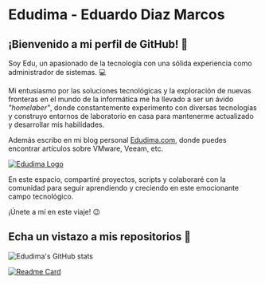 # Edudima - Eduardo Diaz Marcos

## **¡Bienvenido a mi perfil de GitHub!** :wave:

Soy Edu, un apasionado de la tecnología con una sólida experiencia como administrador de sistemas. :computer:

Mi entusiasmo por las soluciones tecnológicas y la exploración de nuevas fronteras en el mundo de la informática me ha llevado a ser un ávido *"homelaber"*, donde constantemente experimento con diversas tecnologías y construyo entornos de laboratorio en casa para mantenerme actualizado y desarrollar mis habilidades.

Además escribo en mi blog personal [Edudima.com](https://edudima.com "Edudima.com"), donde puedes encontrar artículos sobre VMware, Veeam, etc.

[![Edudima Logo](https://www.edudima.com/wp-content/uploads/2021/04/F1_Tamano-inf.png "Edudima Logo")](https://edudima.com "Edudima Logo")

En este espacio, compartiré proyectos, scripts y colaboraré con la comunidad para seguir aprendiendo y creciendo en este emocionante campo tecnológico.

¡Únete a mí en este viaje! :wink:

## Echa un vistazo a mis repositorios :open_file_folder:

![Edudima's GitHub stats](https://github-readme-stats.vercel.app/api?username=edudima&show_icons=true&theme=merko)

[![Readme Card](https://github-readme-stats.vercel.app/api/pin/?username=edudima&repo=cheat-sheets&theme=merko)](https://github.com/edudima/cheat-sheets)


